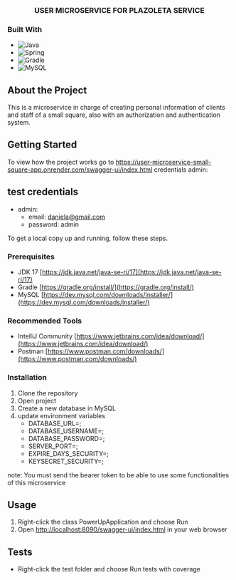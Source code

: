 <br />
<div align="center">
<h3 align="center">USER MICROSERVICE FOR PLAZOLETA SERVICE</h3>

</div>

### Built With

* ![Java](https://img.shields.io/badge/java-%23ED8B00.svg?style=for-the-badge&logo=java&logoColor=white)
* ![Spring](https://img.shields.io/badge/Spring-6DB33F?style=for-the-badge&logo=spring&logoColor=white)
* ![Gradle](https://img.shields.io/badge/Gradle-02303A.svg?style=for-the-badge&logo=Gradle&logoColor=white)
* ![MySQL](https://img.shields.io/badge/MySQL-00000F?style=for-the-badge&logo=mysql&logoColor=white)

## About the Project

This is a microservice in charge of creating personal information of clients and staff of a small square, also with an authorization and authentication system.

<!-- GETTING STARTED -->
## Getting Started

To view how the project works go to https://user-microservice-small-square-app.onrender.com/swagger-ui/index.html credentials admin:

## test credentials

* admin:
  * email: daniela@gmail.com
  * password: admin

To get a local copy up and running, follow these steps.

### Prerequisites

* JDK 17 [https://jdk.java.net/java-se-ri/17](https://jdk.java.net/java-se-ri/17)
* Gradle [https://gradle.org/install/](https://gradle.org/install/)
* MySQL [https://dev.mysql.com/downloads/installer/](https://dev.mysql.com/downloads/installer/)

### Recommended Tools
* IntelliJ Community [https://www.jetbrains.com/idea/download/](https://www.jetbrains.com/idea/download/)
* Postman [https://www.postman.com/downloads/](https://www.postman.com/downloads/)

### Installation
1. Clone the repository
2. Open project
3. Create a new database in MySQL
4. update environment variables
   - DATABASE_URL=;
   - DATABASE_USERNAME=;
   - DATABASE_PASSWORD=;
   - SERVER_PORT=;
   - EXPIRE_DAYS_SECURITY=;
   - KEYSECRET_SECURITY=;

note: You must send the bearer token to be able to use some functionalities of this microservice

<!-- USAGE -->
## Usage
1. Right-click the class PowerUpApplication and choose Run
2. Open [http://localhost:8090/swagger-ui/index.html](http://localhost:8090/swagger-ui/index.html) in your web browser

<!-- ROADMAP -->
## Tests
- Right-click the test folder and choose Run tests with coverage
